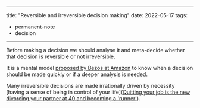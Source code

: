 
---
title: "Reversible and irreversible decision making"
date: 2022-05-17
tags: 
- permanent-note 
- decision
---

Before making a decision we should analyse it and meta-decide whether that decision is reversible or not irreversible.

It is a mental model [proposed by Bezos at Amazon]([inc.com](https://www.inc.com/jeff-haden/amazon-founder-jeff-bezos-this-is-how-successful-people-make-such-smart-decisions.html)) to know when a decision should be made quickly or if a deeper analysis is needed. 

Many irreversible decisions are made irrationally driven by necessity [having a sense of being in control of your life]([Quitting your job is the new divorcing your partner at 40 and becoming a 'runner'](https://www.elconfidencial.com/cultura/2022-05-01/dejar-trabajo-divorciarte-gran-renuncia_3416531/)). 







